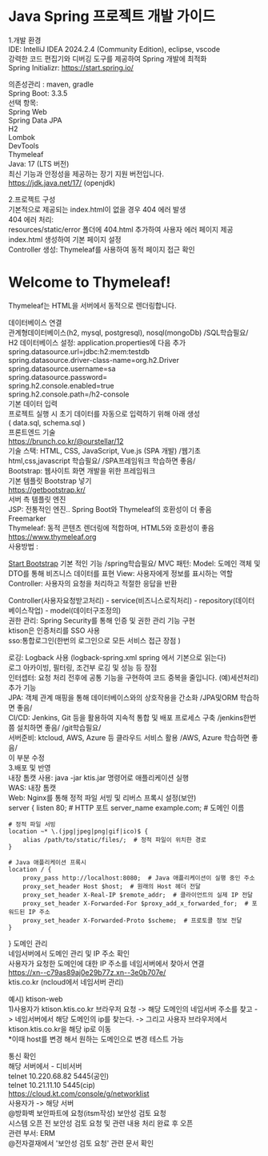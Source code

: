 # Java Spring 프로젝트 개발 가이드
1.개발 환경  
IDE: IntelliJ IDEA 2024.2.4 (Community Edition), eclipse, vscode  
강력한 코드 편집기와 디버깅 도구를 제공하여 Spring 개발에 최적화  
Spring Initializr: https://start.spring.io/

의존성관리 : maven, gradle  
Spring Boot: 3.3.5  
선택 항목:  
Spring Web  
Spring Data JPA  
H2  
Lombok  
DevTools  
Thymeleaf  
Java: 17 (LTS 버전)  
최신 기능과 안정성을 제공하는 장기 지원 버전입니다.  
https://jdk.java.net/17/ (openjdk)  


2.프로젝트 구성  
기본적으로 제공되는 index.html이 없을 경우 404 에러 발생  
404 에러 처리:  
resources/static/error 폴더에 404.html 추가하여 사용자 에러 페이지 제공  
index.html 생성하여 기본 페이지 설정  
Controller 생성: Thymeleaf를 사용하여 동적 페이지 접근 확인  

<!DOCTYPE html>  
<html xmlns:th="http://www.thymeleaf.org">
<head>
    <meta charset="UTF-8">
    <title>Title</title>
</head>
<body>
    <h1>Welcome to Thymeleaf!</h1>
    <p th:text="${attribute}"></p>
</body>
</html>

Thymeleaf는 HTML을 서버에서 동적으로 렌더링합니다.  

데이터베이스 연결  
관계형데이터베이스(h2, mysql, postgresql), nosql(mongoDb) /SQL학습필요/  
H2 데이터베이스 설정: application.properties에 다음 추가  
spring.datasource.url=jdbc:h2:mem:testdb  
spring.datasource.driver-class-name=org.h2.Driver  
spring.datasource.username=sa  
spring.datasource.password=  
spring.h2.console.enabled=true  
spring.h2.console.path=/h2-console  
기본 데이터 입력  
프로젝트 실행 시 초기 데이터를 자동으로 입력하기 위해 아래 생성  
( data.sql, schema.sql )  
프론트엔드 기술  
https://brunch.co.kr/@ourstellar/12  
기술 스택: HTML, CSS, JavaScript, Vue.js (SPA 개발) /웹기초 html,css,javascript 학습필요/ /SPA프레임워크 학습하면 좋음/  
Bootstrap: 웹사이트 화면 개발을 위한 프레임워크  
기본 템플릿 Bootstrap 넣기  
https://getbootstrap.kr/  
서버 측 템플릿 엔진  
JSP: 전통적인 엔진.. Spring Boot와 Thymeleaf의 호환성이 더 좋음  
Freemarker  
Thymeleaf: 동적 콘텐츠 렌더링에 적합하며, HTML5와 호환성이 좋음  
https://www.thymeleaf.org  
사용방법 :  
<html xmlns:th="http://www.thymeleaf.org" >  
<!-- <a class="navbar-brand" href="#!">Start Bootstrap</a> -->  
<a class="navbar-brand" href="#!" th:text="${attribute}" >Start Bootstrap</a>  
기본 적인 기능 /spring학습필요/  
MVC 패턴:  
Model: 도메인 객체 및 DTO를 통해 비즈니스 데이터를 표현  
View: 사용자에게 정보를 표시하는 역할  
Controller: 사용자의 요청을 처리하고 적절한 응답을 반환  

Controller(사용자요청받고처리) - service(비즈니스로직처리) - repository(데이터베이스작업) - model(데이터구조정의)  
권한 관리: Spring Security를 통해 인증 및 권한 관리 기능 구현  
ktison은 인증처리를 SSO 사용  
sso:통합로그인(한번의 로그인으로 모든 서비스 접근 장점 )  

로깅: Logback 사용 (logback-spring.xml spring 에서 기본으로 읽는다)  
로그 아카이빙, 필터링, 조건부 로깅 및 성능 등 장점  
인터셉터: 요청 처리 전후에 공통 기능을 구현하여 코드 중복을 줄입니다. (예)세션처리)  
추가 기능  
JPA: 객체 관계 매핑을 통해 데이터베이스와의 상호작용을 간소화 /JPA및ORM 학습하면 좋음/  
CI/CD: Jenkins, Git 등을 활용하여 지속적 통합 및 배포 프로세스 구축 /jenkins한번쯤 설치하면 좋음/ /git학습필요/  
서버준비: ktcloud, AWS, Azure 등 클라우드 서비스 활용 /AWS, Azure 학습하면 좋음/  
이 부분 수정  
3.배포 및 반영  
내장 톰캣 사용: java -jar ktis.jar 명령어로 애플리케이션 실행  
WAS: 내장 톰캣  
Web: Nginx를 통해 정적 파일 서빙 및 리버스 프록시 설정(보안)  
server {
    listen 80;  # HTTP 포트
    server_name example.com;  # 도메인 이름

    # 정적 파일 서빙
    location ~* \.(jpg|jpeg|png|gif|ico)$ {
        alias /path/to/static/files/;  # 정적 파일이 위치한 경로
    }

    # Java 애플리케이션 프록시
    location / {
        proxy_pass http://localhost:8080;  # Java 애플리케이션이 실행 중인 주소
        proxy_set_header Host $host;  # 원래의 Host 헤더 전달
        proxy_set_header X-Real-IP $remote_addr;  # 클라이언트의 실제 IP 전달
        proxy_set_header X-Forwarded-For $proxy_add_x_forwarded_for;  # 포워드된 IP 주소
        proxy_set_header X-Forwarded-Proto $scheme;  # 프로토콜 정보 전달
    }
}
도메인 관리  
네임서버에서 도메인 관리 및 IP 주소 확인  
사용자가 요청한 도메인에 대한 IP 주소를 네임서버에서 찾아서 연결  
https://xn--c79as89aj0e29b77z.xn--3e0b707e/  
ktis.co.kr (ncloud에서 네임서버 관리)  

예시) ktison-web  
1)사용자가 ktison.ktis.co.kr 브라우저 요청 -> 해당 도메인의 네임서버 주소를 찾고 -> 네임서버에서 해당 도메인의 ip를 찾는다. -> 그리고 사용자 브라우저에서 ktison.ktis.co.kr을 해당 ip로 이동  
*이때 host를 변경 해서 원하는 도메인으로 변경 테스트 가능  

통신 확인  
해당 서버에서 - 디비서버  
telnet 10.220.68.82 5445(공인)  
telnet 10.21.11.10 5445(cip)  
https://cloud.kt.com/console/g/networklist  
사용자가 -> 해당 서버  
@방화벽 보안파트에 요청(itsm작성) 
보안성 검토 요청  
시스템 오픈 전 보안성 검토 요청 및 관련 내용 처리 완료 후 오픈  
관련 부서: ERM  
@전자결재에서 '보안성 검토 요청' 관련 문서 확인  
 
